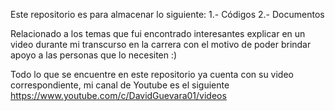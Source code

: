 Este repositorio es para almacenar lo siguiente:
1.- Códigos
2.- Documentos

Relacionado a los temas que fui encontrado interesantes explicar en un video durante mi transcurso en la carrera con el motivo de poder brindar apoyo a las personas que lo necesiten :)

Todo lo que se encuentre en este repositorio ya cuenta con su video correspondiente, mi canal de Youtube es el siguiente
https://www.youtube.com/c/DavidGuevara01/videos